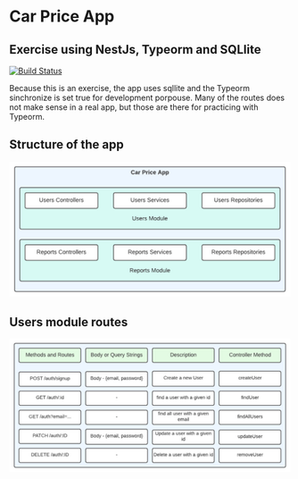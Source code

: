 # Car Price App
## Exercise using NestJs, Typeorm and SQLlite

[![Build Status](https://travis-ci.org/joemccann/dillinger.svg?branch=master)](https://travis-ci.org/joemccann/dillinger)

Because this is an exercise, the app uses sqllite and the Typeorm sinchronize is set true for development porpouse.
Many of the routes does not make sense in a real app, but those are there for practicing with Typeorm.

## Structure of the app

![App Structure](readme-files/app-modules.jpeg)

## Users module routes

![User Routes](readme-files/user-module-routes.jpeg)
